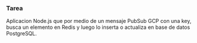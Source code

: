 ### Tarea

Aplicacion Node.js que por medio de un mensaje PubSub GCP con una key, busca un elemento en Redis y luego lo inserta o actualiza en base de datos PostgreSQL.
